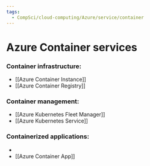 ```yaml
---
tags:
  - CompSci/cloud-computing/Azure/service/container
---
```

# Azure Container services
### Container infrastructure:
- [[Azure Container Instance]]
- [[Azure Container Registry]]
### Container management:
- [[Azure Kubernetes Fleet Manager]]
- [[Azure Kubernetes Service]]
### Containerized applications:
- 
- [[Azure Container App]]